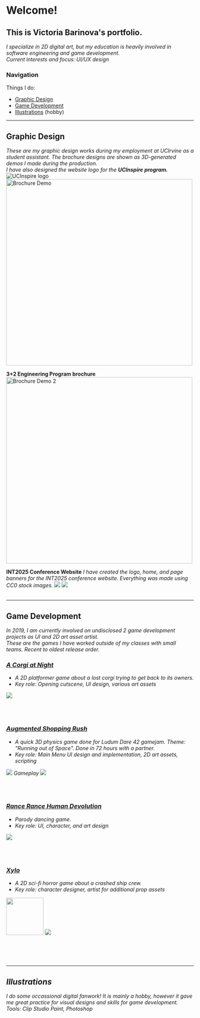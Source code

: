 # Welcome!

## This is Victoria Barinova's portfolio.
<i>I specialize in 2D digital art, but my education is heavily involved in software engineering and game development.
<br>Current interests and focus: UI/UX design</i>

### Navigation
Things I do:
- <a href="#h1">Graphic Design</a>
- <a href="#h2">Game Development</a>
- <a href="#h3">Illustrations</a> (hobby)

<hr>

<h2><a name="h1">Graphic Design</a></h2>
<i>These are my graphic design works during my employment at UCIrvine as a student assistant. The brochure designs are shown as 3D-generated demos I made during the production.</i><br>
<i>I have also designed the website logo for the <b>UCInspire program.</b></i>
<img src="images/title_ucinspire.png" alt="UCInspire logo">
<img src="images/demo_inspire.png" alt="Brochure Demo" height="500">

<b>3+2 Engineering Program brochure</b>
<img src="images/demo_32.png" alt="Brochure Demo 2" height="500">

<b>INT2025 Conference Website</b>
<i>I have created the logo, home, and page banners for the INT2025 conference website.
  Everything was made using CC0 stock images.</i>
<img src="images/int2025_webpreview.png">
<img src="images/banners.png">
<br><br>
<hr>
<h2><a name="h2">Game Development</a></h2>
<i>In 2019, I am currently involved on undisclosed 2 game development projects as UI and 2D art asset artist.<br>
<i>These are the games I have worked outside of my classes with small teams. Recent to oldest release order.</i>
<h3><a href="https://theavianlord.itch.io/a-corgi-at-night">A Corgi at Night</a></h3>
  <ul><li>A 2D platformer game about a lost corgi trying to get back to its owners.</li>
  <li>Key role: Opening cutscene, UI design, various art assets</li></ul>
  <img src="/images/corgi_preview.png">
  
  <br><br>
  
<h3><a href="https://neizuu.itch.io/augmented-shopping-rush">Augmented Shopping Rush</a></h3>
  <ul><li>A quick 3D physics game done for Ludum Dare 42 gamejam. Theme: "Running out of Space". Done in 72 hours with a partner.</li>
  <li>Key role: Main Menu UI design and implementation, 2D art assets, scripting</li></ul>
  <img src="/images/asr_previewl.png">
  <i>Gameplay</i>
  <img src="/images/asr_gameplay.gif">
  
  <br><br>
  
<h3><a href="https://theavianlord.itch.io/rance-rance-human-devolution">Rance Rance Human Devolution</a></h3>
  <ul><li>Parody dancing game.</li>
  <li>Key role: UI, character, and art design</li></ul>
  <img src="/images/rance_previewl.png">

<br><br>

<h3><a href="https://theavianlord.itch.io/xylo">Xylo</a></h3>
 <ul><li>A 2D sci-fi horror game about a crashed ship crew.</li>
  <li>Key role: character designer, artist for additional prop assets</li></ul>
  <img src="/images/xylo_walk_test.gif" height="100">
  <img src="/images/xylo_preview.png">


<br><br><br>


<hr>
<h2><a name="h3">Illustrations</a></h2>
<i>I do some occassional digital fanwork! It is mainly a hobby, however it gave me great practice for visual designs and skills for game development.</i>
Tools: Clip Studio Paint, Photoshop
